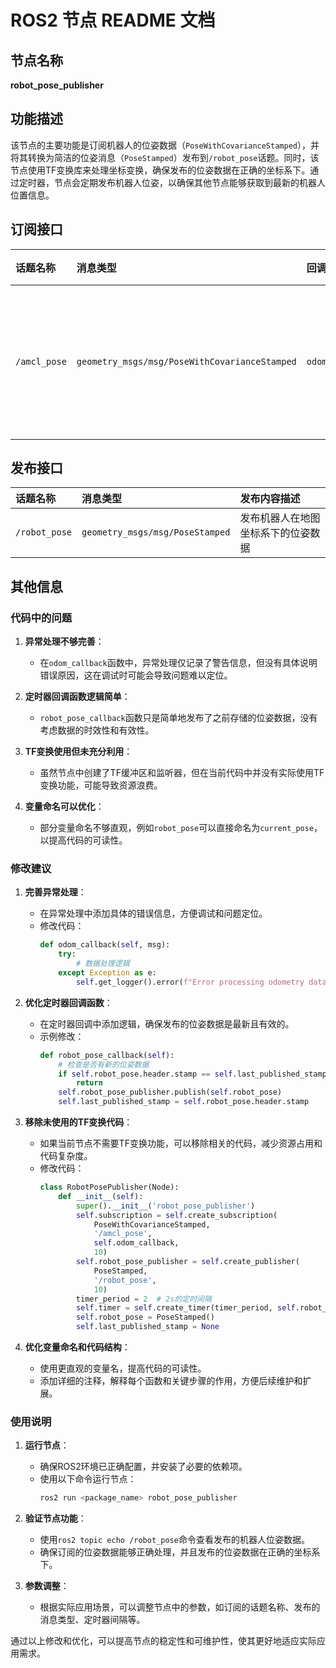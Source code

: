 # ROS2 节点 README 文档

## 节点名称
**robot_pose_publisher**

## 功能描述
该节点的主要功能是订阅机器人的位姿数据（`PoseWithCovarianceStamped`），并将其转换为简洁的位姿消息（`PoseStamped`）发布到`/robot_pose`话题。同时，该节点使用TF变换库来处理坐标变换，确保发布的位姿数据在正确的坐标系下。通过定时器，节点会定期发布机器人位姿，以确保其他节点能够获取到最新的机器人位置信息。

## 订阅接口
| 话题名称    | 消息类型                              | 回调函数      | 描述                     |
|:------------|:--------------------------------------|:--------------|:-------------------------|
| `/amcl_pose`| `geometry_msgs/msg/PoseWithCovarianceStamped` | `odom_callback` | 订阅机器人的位姿数据 |

## 发布接口
| 话题名称      | 消息类型                  | 发布内容描述                     |
|:--------------|:--------------------------|:-------------------------------|
| `/robot_pose` | `geometry_msgs/msg/PoseStamped` | 发布机器人在地图坐标系下的位姿数据 |

## 其他信息

### 代码中的问题
1. **异常处理不够完善**：
   - 在`odom_callback`函数中，异常处理仅记录了警告信息，但没有具体说明错误原因，这在调试时可能会导致问题难以定位。

2. **定时器回调函数逻辑简单**：
   - `robot_pose_callback`函数只是简单地发布了之前存储的位姿数据，没有考虑数据的时效性和有效性。

3. **TF变换使用但未充分利用**：
   - 虽然节点中创建了TF缓冲区和监听器，但在当前代码中并没有实际使用TF变换功能，可能导致资源浪费。

4. **变量命名可以优化**：
   - 部分变量命名不够直观，例如`robot_pose`可以直接命名为`current_pose`，以提高代码的可读性。

### 修改建议
1. **完善异常处理**：
   - 在异常处理中添加具体的错误信息，方便调试和问题定位。
   - 修改代码：
     ```python
     def odom_callback(self, msg):
         try:
             # 数据处理逻辑
         except Exception as e:
             self.get_logger().error(f"Error processing odometry data: {e}")
     ```

2. **优化定时器回调函数**：
   - 在定时器回调中添加逻辑，确保发布的位姿数据是最新且有效的。
   - 示例修改：
     ```python
     def robot_pose_callback(self):
         # 检查是否有新的位姿数据
         if self.robot_pose.header.stamp == self.last_published_stamp:
             return
         self.robot_pose_publisher.publish(self.robot_pose)
         self.last_published_stamp = self.robot_pose.header.stamp
     ```

3. **移除未使用的TF变换代码**：
   - 如果当前节点不需要TF变换功能，可以移除相关的代码，减少资源占用和代码复杂度。
   - 修改代码：
     ```python
     class RobotPosePublisher(Node):
         def __init__(self):
             super().__init__('robot_pose_publisher')
             self.subscription = self.create_subscription(
                 PoseWithCovarianceStamped,
                 '/amcl_pose',
                 self.odom_callback,
                 10)
             self.robot_pose_publisher = self.create_publisher(
                 PoseStamped,
                 '/robot_pose',
                 10)
             timer_period = 2  # 2s的定时间隔
             self.timer = self.create_timer(timer_period, self.robot_pose_callback)
             self.robot_pose = PoseStamped()
             self.last_published_stamp = None
     ```

4. **优化变量命名和代码结构**：
   - 使用更直观的变量名，提高代码的可读性。
   - 添加详细的注释，解释每个函数和关键步骤的作用，方便后续维护和扩展。

### 使用说明
1. **运行节点**：
   - 确保ROS2环境已正确配置，并安装了必要的依赖项。
   - 使用以下命令运行节点：
     ```bash
     ros2 run <package_name> robot_pose_publisher
     ```

2. **验证节点功能**：
   - 使用`ros2 topic echo /robot_pose`命令查看发布的机器人位姿数据。
   - 确保订阅的位姿数据能够正确处理，并且发布的位姿数据在正确的坐标系下。

3. **参数调整**：
   - 根据实际应用场景，可以调整节点中的参数，如订阅的话题名称、发布的消息类型、定时器间隔等。

通过以上修改和优化，可以提高节点的稳定性和可维护性，使其更好地适应实际应用需求。